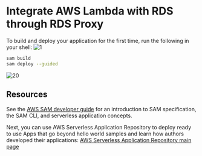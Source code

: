 # Integrate AWS Lambda with RDS through RDS Proxy
 
To build and deploy your application for the first time, run the following in your shell:
![1](https://user-images.githubusercontent.com/24683749/204129369-c4662200-32de-4ccb-82e3-99180ca7cdcb.PNG)

```bash
sam build
sam deploy --guided
```

![20](https://user-images.githubusercontent.com/24683749/204129392-21b60084-02d6-441f-8000-85b25dac13c2.PNG)

 
## Resources

See the [AWS SAM developer guide](https://docs.aws.amazon.com/serverless-application-model/latest/developerguide/what-is-sam.html) for an introduction to SAM specification, the SAM CLI, and serverless application concepts.

Next, you can use AWS Serverless Application Repository to deploy ready to use Apps that go beyond hello world samples and learn how authors developed their applications: [AWS Serverless Application Repository main page](https://aws.amazon.com/serverless/serverlessrepo/)

